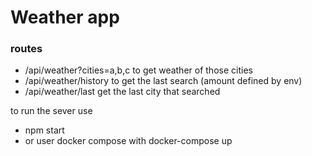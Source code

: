 # Weather app

### routes

-   /api/weather?cities=a,b,c to get weather of those cities
-   /api/weather/history to get the last search (amount defined by env)
-   /api/weather/last get the last city that searched

to run the sever use

-   npm start
-   or user docker compose with docker-compose up
